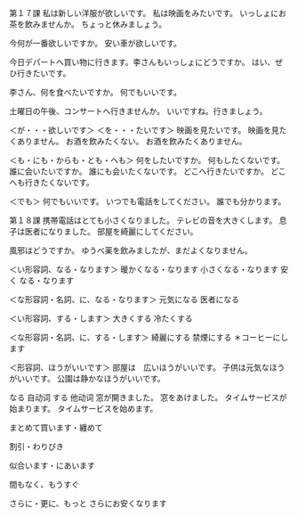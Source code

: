 第１７課
私は新しい洋服が欲しいです。
私は映画をみたいです。
いっしょにお茶を飲みませんか。
ちょっと休みましょう。

今何が一番欲しいですか。
安い車が欲しいです。

今日デパートへ買い物に行きます。李さんもいっしょにどうですか。
はい、ぜひ行きたいです。

李さん、何を食べたいですか。
何でもいいです。

土曜日の午後、コンサートへ行きませんか。
いいですね。行きましょう。

＜が・・・欲しいです＞
＜を・・・たいです＞
映画を見たいです。
映画を見たくありません。
お酒を飲みたくない。
お酒を飲みたくありません。

＜も・にも・からも・とも・へも＞
何をしたいですか。
何もしたくないです。
誰に会いたいですか。
誰にも会いたくないです。
どこへ行きたいですか。
どこへも行きたくないです。

＜でも＞
何でもいいです。
いつでも電話をしてください。
誰でも分かります。

第１８課
携帯電話はとても小さくなりました。
テレビの音を大きくします。
息子は医者になりました。
部屋を綺麗にしてください。

風邪はどうですか。
ゆうべ薬を飲みましたが、まだよくなりません。

＜い形容詞、なる・なります＞
暖かくなる・なります
小さくなる・なります
安く  なる・なります

＜な形容詞・名詞、に、なる・なります＞
元気になる
医者になる

＜い形容詞、する・します＞
大きくする
冷たくする

＜な形容詞・名詞、に、する・します＞
綺麗にする
禁煙にする
＊コーヒーにします

＜形容詞、ほうがいいです＞
部屋は　広いほうがいいです。
子供は元気なほうがいいです。
公園は静かなほうがいいです。

なる 自动词
する 他动词
窓が開きました。
窓をあけました。
タイムサービスが始まります。
タイムサービスを始めます。

まとめて買います・纏めて

割引・わりびき

似合います・にあいます

間もなく、もうすぐ

さらに・更に、もっと
さらにお安くなります
